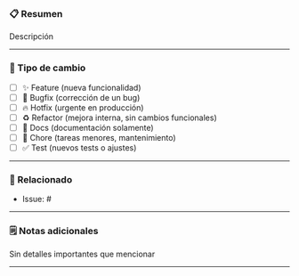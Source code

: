 ### 📋 Resumen

Descripción

---

### 🧩 Tipo de cambio

- [ ] ✨ Feature (nueva funcionalidad)
- [ ] 🐛 Bugfix (corrección de un bug)
- [ ] 🔥 Hotfix (urgente en producción)
- [ ] ♻️ Refactor (mejora interna, sin cambios funcionales)
- [ ] 📝 Docs (documentación solamente)
- [ ] 🚧 Chore (tareas menores, mantenimiento)
- [ ] ✅ Test (nuevos tests o ajustes)

---

### 🔗 Relacionado

- Issue: #

---

### 🗒️ Notas adicionales

Sin detalles importantes que mencionar

---